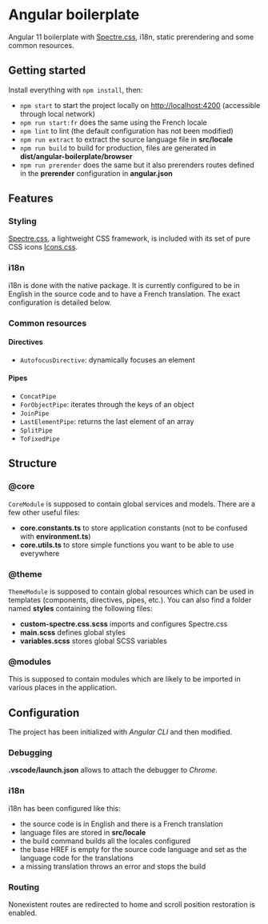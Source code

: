 # Angular boilerplate
Angular 11 boilerplate with [Spectre.css](https://picturepan2.github.io/spectre), i18n, static prerendering and some common resources.

## Getting started
Install everything with `npm install`, then:
- `npm start` to start the project locally on [http://localhost:4200]() (accessible through local network)
- `npm run start:fr` does the same using the French locale
- `npm lint` to lint (the default configuration has not been modified)
- `npm run extract` to extract the source language file in **src/locale**
- `npm run build` to build for production, files are generated in **dist/angular-boilerplate/browser**
- `npm run prerender` does the same but it also prerenders routes defined in the **prerender** configuration in **angular.json**

## Features
### Styling
[Spectre.css](https://picturepan2.github.io/spectre), a lightweight CSS framework, is included with its set of pure CSS icons [Icons.css](https://picturepan2.github.io/icons.css).

### i18n
i18n is done with the native package. It is currently configured to be in English in the source code and to have a French translation. The exact configuration is detailed below.

### Common resources
#### Directives
- `AutofocusDirective`: dynamically focuses an element

#### Pipes
- `ConcatPipe`
- `ForObjectPipe`: iterates through the keys of an object
- `JoinPipe`
- `LastElementPipe`: returns the last element of an array
- `SplitPipe`
- `ToFixedPipe`

## Structure
### @core
`CoreModule` is supposed to contain global services and models. There are a few other useful files:
- **core.constants.ts** to store application constants (not to be confused with **environment.ts**)
- **core.utils.ts** to store simple functions you want to be able to use everywhere

### @theme
`ThemeModule` is supposed to contain global resources which can be used in templates (components, directives, pipes, etc.). You can also find a folder named **styles** containing the following files:
- **custom-spectre.css.scss** imports and configures Spectre.css
- **main.scss** defines global styles
- **variables.scss** stores global SCSS variables

### @modules
This is supposed to contain modules which are likely to be imported in various places in the application.

## Configuration
The project has been initialized with *Angular CLI* and then modified.

### Debugging
**.vscode/launch.json** allows to attach the debugger to *Chrome*.

### i18n
i18n has been configured like this:
- the source code is in English and there is a French translation
- language files are stored in **src/locale**
- the build command builds all the locales configured
- the base HREF is empty for the source code language and set as the language code for the translations
- a missing translation throws an error and stops the build

### Routing
Nonexistent routes are redirected to home and scroll position restoration is enabled.
